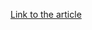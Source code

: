 [Link to the article](https://medium.com/walmartglobaltech/wastedloader-or-dridexloader-4f47c9b3ae77)
